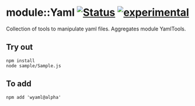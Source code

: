 
# module::Yaml  [![Status](https://github.com/Wandalen/wYaml/workflows/Publish/badge.svg)](https://github.com/Wandalen/wYaml/actions?query=workflow%3APublish) [![experimental](https://img.shields.io/badge/stability-experimental-orange.svg)](https://github.com/emersion/stability-badges#experimental)

Collection of tools to manipulate yaml files. Aggregates module YamlTools.

## Try out
```
npm install
node sample/Sample.js
```

## To add
```
npm add 'wyaml@alpha'
```

